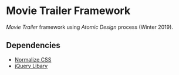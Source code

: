 # Movie Trailer Framework
_Movie Trailer_ framework using _Atomic Design_ process (Winter 2019).

## Dependencies
* [Normalize CSS](https://necolas.github.io/normalize.css/)
* [jQuery Libary](https://jquery.com)
